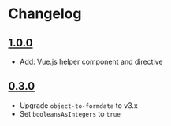 # Changelog

## [1.0.0](https://github.com/ankurk91/laravel-form-validation/compare/0.3.0..1.0.0)
* Add: Vue.js helper component and directive

## [0.3.0](https://github.com/ankurk91/laravel-form-validation/compare/0.2.0..0.3.0)
* Upgrade `object-to-formdata` to v3.x
* Set `booleansAsIntegers` to `true` 
